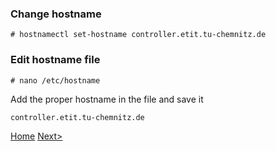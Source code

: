 ### Change hostname
```
# hostnamectl set-hostname controller.etit.tu-chemnitz.de
```

### Edit hostname file
```
# nano /etc/hostname
```
Add the proper hostname in the file and save it
```bash
controller.etit.tu-chemnitz.de
```

[Home](../README.md#)
[Next>](ssh.md#setup-ssh-keys)